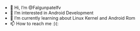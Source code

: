 - 👋 Hi, I’m @Falgunpatelfv
- 👀 I’m interested in Android Development
- 🌱 I’m currently learning about Linux Kernel and Android Rom
- 📫 How to reach me :)(:

<!---
Falgunpatelfv/Falgunpatelfv is a ✨ special ✨ repository because its `README.md` (this file) appears on your GitHub profile.
You can click the Preview link to take a look at your changes.
--->
